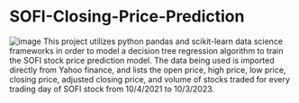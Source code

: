 # SOFI-Closing-Price-Prediction
![image](https://github.com/EddyPandzic/SOFI-Closing-Price-Prediction/assets/149343422/8d379419-d23e-4c39-903e-8616fbb87b50)
This project utilizes python pandas and scikit-learn data science frameworks in order to model a decision tree regression algorithm to train the SOFI stock price prediction model. The data being used is imported directly from Yahoo finance, and lists the open price, high price, low price, closing price, adjusted closing price, and volume of stocks traded for every trading day of SOFI stock from 10/4/2021 to 10/3/2023. 

